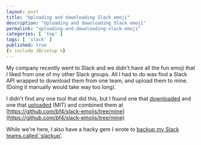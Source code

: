 ```yaml
---
layout: post
title: "Uploading and downloading Slack emoji"
description: "Uploading and downloading Slack emoji"
permalink: "uploading-and-downloading-slack-emoji"
categories: [ 'top' ]
tags: [ 'slack' ]
published: true
{% include JB/setup %}
---
```


My company recently went to Slack and we didn't have all the fun emoji that I liked from
one of my other Slack groups.  All I had to do was find a Slack API wrapped to download
them from one team, and upload them to mine.  (Doing it manually would take way too long).

I didn't find any one tool that did this, but I found one that
[downloaded](https://github.com/dornerworks/slack-emojis)
and one that [uploaded](https://github.com/smashwilson/slack-emojinator) (MIT)
and combined them at
[https://github.com/bf4/slack-emojis/tree/mine](https://github.com/bf4/slack-emojis/tree/mine)

While we're here, I also have a hacky gem I wrote to [backup my Slack teams.called
'slackup'](https://github.com/bf4/slackup).
